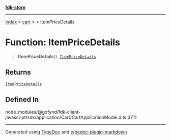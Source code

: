 [**fdk-store**](../../../README.md)
***

[Index](../../../API.md) > [cart](../../README.md) > [<internal>](../README.md) > ItemPriceDetails

# Function: ItemPriceDetails

> **ItemPriceDetails**(): [`ItemPriceDetails`](../type-aliases/type-alias.ItemPriceDetails.md)

## Returns

[`ItemPriceDetails`](../type-aliases/type-alias.ItemPriceDetails.md)

## Defined In

node\_modules/@gofynd/fdk-client-javascript/sdk/application/Cart/CartApplicationModel.d.ts:3711

***
Generated using [TypeDoc](https://typedoc.org/) and [typedoc-plugin-markdown](https://www.npmjs.com/package/typedoc-plugin-markdown)
